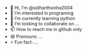 - 👋 Hi, I’m @sidharthsinha2004
- 👀 I’m interested in programing 
- 🌱 I’m currently learning python
- 💞️ I’m looking to collaborate on ...
- 📫 How to reach me in github only
- 😄 Pronouns: ...
- ⚡ Fun fact: ...

<!---
sidharthsinha2004/sidharthsinha2004 is a ✨ special ✨ repository because its `README.md` (this file) appears on your GitHub profile.
You can click the Preview link to take a look at your changes.
--->
